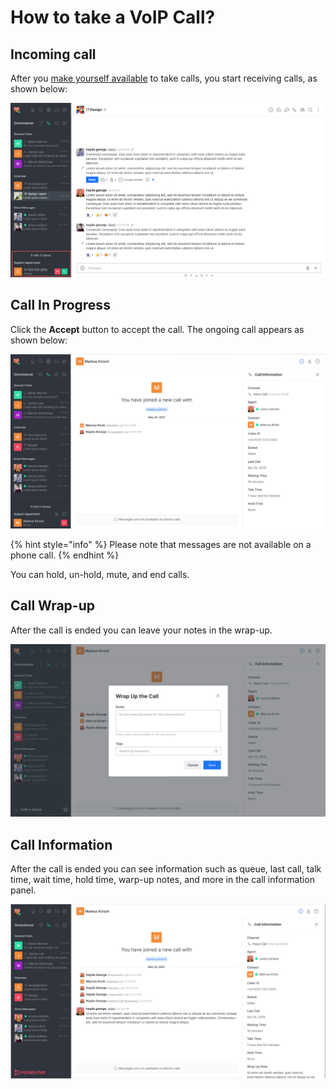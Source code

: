 # How to take a VoIP Call?

## **Incoming call**

After you [make yourself available](broken-reference/) to take calls, you start receiving calls, as shown below:

![Incoming call](<../../../.gitbook/assets/image (646) (1).png>)

## **Call In Progress**

Click the **Accept** button to accept the call. The ongoing call appears as shown below:

![Call in progress](<../../../.gitbook/assets/image (652).png>)

{% hint style="info" %}
Please note that messages are not available on a phone call.
{% endhint %}

You can hold, un-hold, mute, and end calls.

## Call Wrap-up

After the call is ended you can leave your notes in the wrap-up.

![Call Wrap-up](<../../../.gitbook/assets/image (665) (1).png>)

## Call Information

After the call is ended you can see information such as queue, last call, talk time, wait time, hold time, warp-up notes, and more in the call information panel.

![Call Information Panel.](<../../../.gitbook/assets/image (675) (1).png>)
